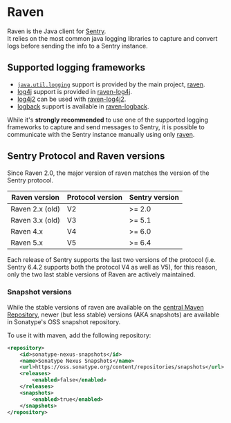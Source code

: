    
# Raven

Raven is the Java client for [Sentry](https://www.getsentry.com/).  
It relies on the most common java logging libraries to capture and convert logs
before sending the info to a Sentry instance.

## Supported logging frameworks

 - [`java.util.logging`](http://docs.oracle.com/javase/7/docs/technotes/guides/logging/index.html)
 support is provided by the main project, [raven](raven).
 - [log4j](https://logging.apache.org/log4j/1.2/) support is provided in [raven-log4j](raven-log4j).
 - [log4j2](https://logging.apache.org/log4j/2.x/) can be used with [raven-log4j2](raven-log4j2).
 - [logback](http://logback.qos.ch/) support is available in [raven-logback](raven-logback).

While it's **strongly recommended** to use one of the supported logging
frameworks to capture and send messages to Sentry, it is possible to communicate
with the Sentry instance manually using only [raven](raven).

## Sentry Protocol and Raven versions
Since Raven 2.0, the major version of raven matches the version of the Sentry protocol.

|  Raven version  | Protocol version | Sentry version |
| --------------- | ---------------- | -------------- |
| Raven 2.x (old) | V2               | >= 2.0         |
| Raven 3.x (old) | V3               | >= 5.1         |
| Raven 4.x       | V4               | >= 6.0         |
| Raven 5.x       | V5               | >= 6.4         |


Each release of Sentry supports the last two versions of the protocol
(i.e. Sentry 6.4.2 supports both the protocol V4 as well as V5), for this reason, only
the two last stable versions of Raven are actively maintained.

### Snapshot versions
While the stable versions of raven are available on the
[central Maven Repository](https://search.maven.org), newer (but less stable)
versions (AKA snapshots) are available in Sonatype's  OSS snapshot repository.

To use it with maven, add the following repository:

```xml
<repository>
    <id>sonatype-nexus-snapshots</id>
    <name>Sonatype Nexus Snapshots</name>
    <url>https://oss.sonatype.org/content/repositories/snapshots</url>
    <releases>
        <enabled>false</enabled>
    </releases>
    <snapshots>
        <enabled>true</enabled>
    </snapshots>
</repository>
```
